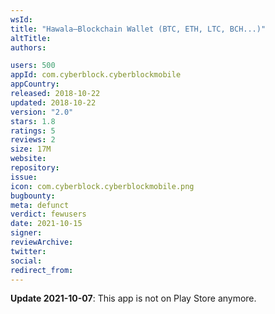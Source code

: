```yaml
---
wsId: 
title: "Hawala—Blockchain Wallet (BTC, ETH, LTC, BCH...)"
altTitle: 
authors:

users: 500
appId: com.cyberblock.cyberblockmobile
appCountry: 
released: 2018-10-22
updated: 2018-10-22
version: "2.0"
stars: 1.8
ratings: 5
reviews: 2
size: 17M
website: 
repository: 
issue: 
icon: com.cyberblock.cyberblockmobile.png
bugbounty: 
meta: defunct
verdict: fewusers
date: 2021-10-15
signer: 
reviewArchive:
twitter: 
social:
redirect_from:
---
```


**Update 2021-10-07**: This app is not on Play Store anymore.
